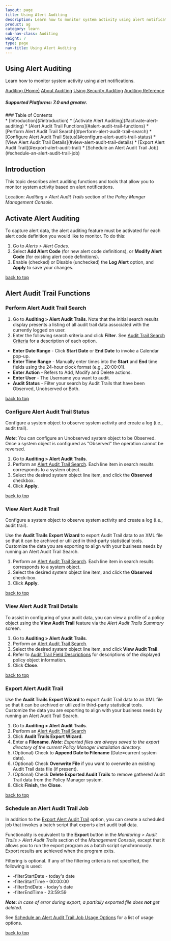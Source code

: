 ```yaml
---
layout: page
title: Using Alert Auditing
description: Learn how to monitor system activity using alert notifications.
product: ag
category: learn
sub-nav-class: Auditing
weight:	7
type: page
nav-title: Using Alert Auditing
---
```


## Using Alert Auditing
Learn how to monitor system activity using alert notifications.

<a href="auditing_toc.html" class="button secondary">Auditing (Home)</a> <a href="../auditing/about_auditing.html" class="button secondary">About Auditing</a>  <a href="../auditing/using_security_auditing.html" class="button secondary">Using Security Auditing</a> <a href="../auditing/auditing_reference.html" class="button secondary">Auditing Reference</a>
<h5 class="stamp">Supported Platforms: 7.0 and greater.</h5>
### Table of Contents
<div id="toc-marker"></div>
* [Introduction](#introduction)
* [Activate Alert Auditing](#activate-alert-auditing)
* [Alert Audit Trail Functions](#alert-audit-trail-functions)
	* [Perform Alert Audit Trail Search](#perform-alert-audit-trail-search)
	* [Configure Alert Audit Trail Status](#configure-alert-audit-trail-status)
	* [View Alert Audit Trail Details](#view-alert-audit-trail-details)
	* [Export Alert Audit Trail](#export-alert-audit-trail)
	* [Schedule an Alert Audit Trail Job](#schedule-an-alert-audit-trail-job)

## Introduction
This topic describes alert auditing functions and tools that allow you to monitor system activity based on alert notifications.

Location: *Auditing > Alert Audit Trails* section of the *Policy Manger Management Console*.

## Activate Alert Auditing

To capture alert data, the alert auditing feature must be activated for each alert code definition you would like to monitor. To do this: 

1. Go to *Alerts > Alert Codes*.
2. Select **Add Alert Code** (for new alert code definitions), or **Modify Alert Code** (for existing alert code definitions). 
3. Enable (checked) or Disable (unchecked) the **Log Alert** option, and **Apply** to save your changes. 

<a href="#top">back to top</a>

## Alert Audit Trail Functions

### Perform Alert Audit Trail Search

1. Go to **Auditing > Alert Audit Trails**. Note that the initial search results display presents a listing of all audit trail data associated with the currently logged on user.
2. Enter the following search sriteria and click **Filter**. See [Audit Trail Search Criteria](../auditing/auditing_reference.html#audit-trail-search-criteria) for a description of each option.
  * **Enter Date Range** - Click **Start Date** or **End Date** to invoke a Calendar pop-up.
  * **Enter Time Range** - Manually enter times into the **Start** and **End** time fields using the 24-hour clock format (e.g., 20\:00\:01).
  * **Enter Action** - Refers to Add, Modify and Delete actions.
  * **Enter User** - The Username you want to audit.
  * **Audit Status** - Filter your search by Audit Trails that have been Observed, Unobserved or Both.

<a href="#top">back to top</a>

### Configure Alert Audit Trail Status 

Configure a system object to observe system activity and create a log (i.e., audit trail).

***Note***: You can configure an Unobserved system object to be Observed. Once a system object is configured as "Observed" the operation cannot be reversed.

1. Go to **Auditing > Alert Audit Trails**.
2. Perform an [Alert Audit Trail Search](#perform-alert-audit-trail-search). Each line item in search results corresponds to a system object.
2. Select the desired system object line item, and click the **Observed** checkbox.
3. Click **Apply**.

<a href="#top">back to top</a>

### View Alert Audit Trail

Configure a system object to observe system activity and create a log (i.e., audit trail).

Use the **Audit Trails Export Wizard** to export Audit Trail data to an XML file so that it can be archived or utilized in third-party statistical tools. Customize the data you are exporting to align with your business needs by running an Alert Audit Trail Search.

1. Perform an [Alert Audit Trail Search](#perform-alert-audit-trail-search). Each line item in search results corresponds to a system object.
2. Select the desired system object line item, and click the **Observed** check-box.
3. Click **Apply**.

<a href="#top">back to top</a>

### View Alert Audit Trail Details

To assist in configuring of your audit data, you can view a profile of a policy object using the **View Audit Trail** feature via the *Alert Audit Trails Summary* screen.

1. Go to **Auditing > Alert Audit Trails**.
2. Perform an [Alert Audit Trail Search](#perform-alert-audit-trail-search).
3. Select the desired system object line item, and click **View Audit Trail**. 
4. Refer to [Audit Trail Field Descriptions](../auditing/auditing_reference.html#audit-trail-field-descriptions) for descriptions of the displayed policy object information.
4. Click **Close**.

<a href="#top">back to top</a>

### Export Alert Audit Trail

Use the **Audit Trails Export Wizard** to export Audit Trail data to an XML file so that it can be archived or utilized in third-party statistical tools. Customize the data you are exporting to align with your business needs by running an Alert Audit Trail Search.

1. Go to **Auditing > Alert Audit Trails**.
2. Perform an [Alert Audit Trail Search](#perform-alert-audit-trail-search)
3. Click **Audit Trails Export Wizard**.
4. Enter a **Filename**. 
  ***Note***: *Exported files are always saved to the export directory of the current Policy Manager installation directory.*
5. (Optional) Check to **Append Date to Filename** (Date=current system date).
6. (Optional) Check **Overwrite File** if you want to overwrite an existing Audit Trail data file (if present).
7. (Optional) Check **Delete Exported Audit Trails** to remove gathered Audit Trail data from the Policy Manager system.
8. Click **Finish**, the **Close**. 

<a href="#top">back to top</a>

### Schedule an Alert Audit Trail Job

In addition to the [Export Alert Audit Trail](#export-alert-audit-trail) option, you can create a scheduled job that invokes a batch script that exports alert audit trail data.

Functionality is equivalent to the **Export** button in the *Monitoring > Audit Trails > Alert Audit Trails* section of the *Management Console*, except that it allows you to run the export program as a batch script synchronously. Export results are achieved when the program exits.

Filtering is optional. If any of the filtering criteria is not specified, the following is used:

* -filterStartDate - today's date
* -filterStartTime - 00\:00\:00
* -filterEndDate - today's date
* -filterEndTime - 23\:59\:59  

***Note***: *In case of error during export, a partially exported file does* ***not*** *get deleted.*

See [Schedule an Alert Audit Trail Job Usage Options](../auditing/auditing_reference.html#schedule-an-alert-audit-trail-job-usage-options) for a list of usage options.

<a href="#top">back to top</a>